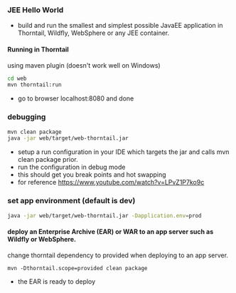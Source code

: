 ### JEE Hello World
- build and run the smallest and simplest possible JavaEE application in Thorntail, Wildfly, WebSphere or any JEE container.

#### Running in Thorntail
using maven plugin (doesn't work well on Windows)
```bash
cd web
mvn thorntail:run
```
- go to browser localhost:8080 and done

### debugging
```bash
mvn clean package
java -jar web/target/web-thorntail.jar
```
- setup a run configuration in your IDE which targets the jar and calls mvn clean package prior.
- run the configuration in debug mode
- this should get you break points and hot swapping
- for reference https://www.youtube.com/watch?v=LPvZ1P7ko9c

### set app environment (default is dev)
```bash
java -jar web/target/web-thorntail.jar -Dapplication.env=prod
```

#### deploy an Enterprise Archive (EAR) or WAR to an app server such as Wildfly or WebSphere.
change thorntail dependency to provided when deploying to an app server. 
```
mvn -Dthorntail.scope=provided clean package
```
- the EAR is ready to deploy